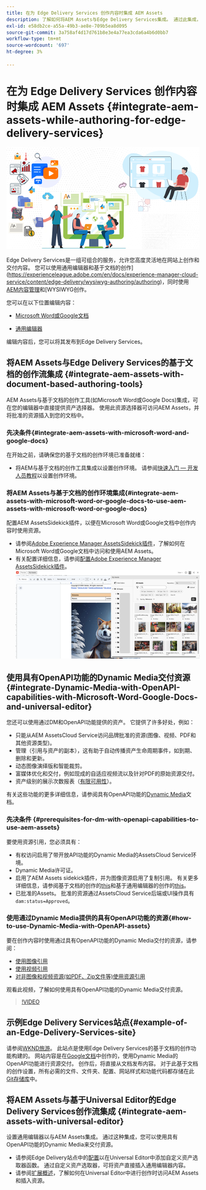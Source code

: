 ```yaml
---
title: 在为 Edge Delivery Services 创作内容时集成 AEM Assets
description: 了解如何将AEM Assets与Edge Delivery Services集成。 通过此集成，您可以将AEM Assets与Microsoft Word和Google文档集成，将AEM Assets与通用编辑器集成，将Dynamic Media与OpenAPI功能与通用编辑器集成，并将Dynamic Media与Microsoft Word和Google文档中的OpenAPI功能集成。
exl-id: e58db2ce-a55a-49b3-ae8e-709b5ea8d095
source-git-commit: 3a758af4d17d761b8e3e4a77ea3cda6a4b6d0bb7
workflow-type: tm+mt
source-wordcount: '697'
ht-degree: 3%

---
```


# 在为 Edge Delivery Services 创作内容时集成 AEM Assets {#integrate-aem-assets-while-authoring-for-edge-delivery-services}

![EDS2](/help/assets/assets/EDS2.png)

Edge Delivery Services是一组可组合的服务，允许您高度灵活地在网站上创作和交付内容。 您可以使用通用编辑器和基于文档的创作](https://experienceleague.adobe.com/en/docs/experience-manager-cloud-service/content/edge-delivery/wysiwyg-authoring/authoring)，同时使用[AEM内容管理](/help/sites-cloud/authoring/author-publish.md)和[WYSIWYG创作。

您可以在以下位置编辑内容：

* [Microsoft Word或Google文档](#integrate-aem-assets-with-document-based-authoring-tools)

* [通用编辑器](#integrate-aem-assets-with-universal-editor)

编辑内容后，您可以将其发布到Edge Delivery Services。

## 将AEM Assets与Edge Delivery Services的基于文档的创作流集成 {#integrate-aem-assets-with-document-based-authoring-tools}

AEM Assets与基于文档的创作工具(如Microsoft Word或Google Docs)集成，可在您的编辑器中直接提供资产选择器。 使用此资源选择器可访问AEM Assets，并将批准的资源插入到您的文档中。

### 先决条件{#integrate-aem-assets-with-microsoft-word-and-google-docs}

在开始之前，请确保您的基于文档的创作环境已准备就绪：

* 将AEM与基于文档的创作工具集成以设置创作环境。 请参阅[快速入门 — 开发人员教程](https://www.aem.live/developer/tutorial)以设置创作环境。

### 将AEM Assets与基于文档的创作环境集成{#integrate-aem-assets-with-microsoft-word-or-google-docs-to-use-aem-assets-with-microsoft-word-or-google-docs}

配置AEM AssetsSidekick插件，以便在Microsoft Word或Google文档中创作内容时使用资源。

* 请参阅[Adobe Experience Manager AssetsSidekick插件](https://www.aem.live/docs/aem-assets-sidekick-plugin#using-experience-manager-assets-for-website-authors)，了解如何在Microsoft Word或Google文档中访问和使用AEM Assets。
* 有关配置详细信息，请参阅[配置Adobe Experience Manager AssetsSidekick插件](https://www.aem.live/developer/configuring-aem-assets-sidekick-plugin)。
  ![my-assets-sidebar](/help/assets/assets/my-assets-sidebar.png)

## 使用具有OpenAPI功能的Dynamic Media交付资源 {#integrate-Dynamic-Media-with-OpenAPI-capabilities-with-Microsoft-Word-Google-Docs-and-universal-editor}

您还可以使用通过DM和OpenAPI功能提供的资产。 它提供了许多好处，例如：

* 只能从AEM AssetsCloud Service访问品牌批准的资源(图像、视频、PDF和其他资源类型)。
* 管理（引用与资产的副本），这有助于自动传播资产生命周期事件，如到期、删除和更新。
* 动态图像演绎版和智能裁剪。
* 富媒体优化和交付，例如现成的自适应视频流以及针对PDF的原始资源交付。
* 资产级别的展示次数报表（[有限可用性](/help/assets/manage-reports-assets-view.md#dynamic-media-delivery-reports)）。

有关这些功能的更多详细信息，请参阅具有OpenAPI功能的[Dynamic Media](https://experienceleague.adobe.com/en/docs/experience-manager-cloud-service/content/assets/dynamicmedia/dynamic-media-open-apis/dynamic-media-open-apis-overview)文档。

### 先决条件 {#prerequisites-for-dm-with-openapi-capabilities-to-use-aem-assets}

要使用资源引用，您必须具有：

* 有权访问启用了带开放API功能的Dynamic Media的AssetsCloud Service环境。
* Dynamic Media许可证。
* 启用了AEM Assets sidekick插件，并为图像资源启用了复制引用。 有关更多详细信息，请参阅基于文档的创作的[this](https://www.aem.live/developer/configuring-aem-assets-sidekick-plugin#copymode)和基于通用编辑器的创作的[this](https://developer.adobe.com/uix/docs/extension-manager/extension-developed-by-adobe/configurable-asset-picker/#extension-overview)。
* 已批准的Assets。 批准的资源通过AssetsCloud Service后端或UI操作具有`dam:status=Approved`。

### 使用通过Dynamic Media提供的具有OpenAPI功能的资源{#how-to-use-Dynamic-Media-with-OpenAPI-assets}

要在创作内容时使用通过具有OpenAPI功能的Dynamic Media交付的资源，请参阅：

* [使用图像引用](https://www.aem.live/docs/aem-assets-sidekick-plugin#using-image-references-when-authoring-content)
* [使用视频引用](https://www.aem.live/docs/aem-assets-sidekick-plugin#using-video-references-when-authoring-content)
* [对非图像和视频资源(如PDF、Zip文件等)使用资源引用](https://www.aem.live/docs/aem-assets-sidekick-plugin#using-asset-references-for-pdf-zip-etc-when-authoring-content)

观看此视频，了解如何使用具有OpenAPI功能的Dynamic Media交付资源。

>[!VIDEO](https://video.tv.adobe.com/v/3441155)

## 示例Edge Delivery Services站点{#example-of-an-Edge-Delivery-Services-site}

请参阅[WKND旅游](https://aem-dynamicmedia-demo--dm--hlxsites.aem.live/travel-hospitality/wknd-trvl-home)。 此站点是使用Edge Delivery Services的基于文档的创作功能构建的。 网站内容是在[Google文档](https://drive.google.com/drive/folders/1HCCHRWp4HJIXW_cUv5cRDQ5DzzqiZsXT)中创作的，使用Dynamic Media的OpenAPI功能进行资源交付。 创作后，将直接从文档发布内容。 对于此基于文档的创作设置，所有必需的文件、文件夹、配置、网站样式和功能代码都存储在此[Git存储库](https://github.com/hlxsites/franklin-assets-selector/tree/aem-dynamicmedia-demo/blocks)中。

## 将AEM Assets与基于Universal Editor的Edge Delivery Services创作流集成 {#integrate-aem-assets-with-universal-editor}

设置通用编辑器以与AEM Assets集成。 通过这种集成，您可以使用具有OpenAPI功能的Dynamic Media来交付资源。

* 请参阅Edge Delivery站点中的[配置](https://developer.adobe.com/uix/docs/extension-manager/extension-developed-by-adobe/configurable-asset-picker/#configuration-in-edge-delivery-site)以在Universal Editor中添加自定义资产选取器函数。 通过自定义资产选取器，可将资产直接插入通用编辑器内容。
* 请参阅[扩展概述](https://developer.adobe.com/uix/docs/extension-manager/extension-developed-by-adobe/configurable-asset-picker/#extension-overview)，了解如何在Universal Editor中进行创作时访问AEM Assets和插入资源。

